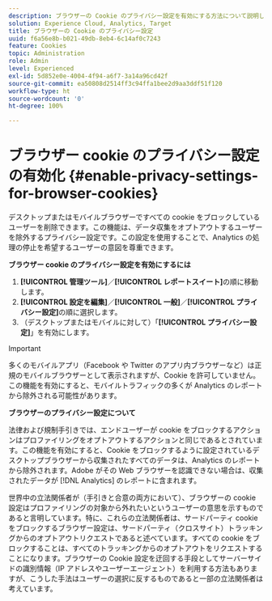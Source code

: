 ```yaml
---
description: ブラウザーの Cookie のプライバシー設定を有効にする方法について説明します。デスクトップまたはモバイルブラウザーですべての cookie をブロックしているユーザーを削除できます。
solution: Experience Cloud, Analytics, Target
title: ブラウザーの Cookie のプライバシー設定
uuid: f6a56e8b-b021-49db-8eb4-6c14af0c7243
feature: Cookies
topic: Administration
role: Admin
level: Experienced
exl-id: 5d852e0e-4004-4f94-a6f7-3a14a96cd42f
source-git-commit: ea50808d2514ff3c94ffa1bee2d9aa3ddf51f120
workflow-type: ht
source-wordcount: '0'
ht-degree: 100%

---
```


# ブラウザー cookie のプライバシー設定の有効化 {#enable-privacy-settings-for-browser-cookies}

デスクトップまたはモバイルブラウザーですべての cookie をブロックしているユーザーを削除できます。この機能は、データ収集をオプトアウトするユーザーを除外するプライバシー設定です。この設定を使用することで、Analytics の処理の停止を希望するユーザーの意図を尊重できます。

**ブラウザー cookie のプライバシー設定を有効にするには**

1. **[!UICONTROL 管理ツール]**／**[!UICONTROL レポートスイート]**&#x200B;の順に移動します。
1. **[!UICONTROL 設定を編集]**／**[!UICONTROL 一般]**／**[!UICONTROL プライバシー設定]**&#x200B;の順に選択します。
1. （デスクトップまたはモバイルに対して）「**[!UICONTROL プライバシー設定]**」を有効にします。

>[!IMPORTANT]
>
>多くのモバイルアプリ（Facebook や Twitter のアプリ内ブラウザーなど）は正規のモバイルブラウザーとして表示されますが、Cookie を許可していません。この機能を有効にすると、モバイルトラフィックの多くが Analytics のレポートから除外される可能性があります。

**ブラウザーのプライバシー設定について**

法律および規制手引きでは、エンドユーザーが cookie をブロックするアクションはプロファイリングをオプトアウトするアクションと同じであるとされています。この機能を有効にすると、Cookie をブロックするように設定されているデスクトップブラウザーから収集されたすべてのデータは、Analytics のレポートから除外されます。Adobe がその Web ブラウザーを認識できない場合は、収集されたデータが [!DNL Analytics] のレポートに含まれます。

世界中の立法関係者が（手引きと合意の両方において）、ブラウザーの cookie 設定はプロファイリングの対象から外れたいというユーザーの意思を示すものであると言明しています。特に、これらの立法関係者は、サードパーティ cookie をブロックするブラウザー設定は、サードパーティ（クロスサイト）トラッキングからのオプトアウトリクエストであると述べています。すべての cookie をブロックすることは、すべてのトラッキングからのオプトアウトをリクエストすることになります。ブラウザーの Cookie 設定を迂回する手段としてサーバーサイドの識別情報（IP アドレスやユーザーエージェント）を利用する方法もありますが、こうした手法はユーザーの選択に反するものであると一部の立法関係者は考えています。
